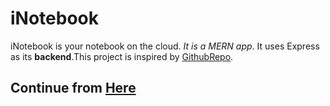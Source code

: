 # iNotebook
iNotebook is your notebook on the cloud. *It is a MERN app*. It uses Express as its **backend**.This project is inspired by [GithubRepo](https://github.com/CodeWithHarry/iNotebook-React).

## Continue from [Here](https://www.youtube.com/watch?v=fqIZnugmDhY&list=PLu0W_9lII9agx66oZnT6IyhcMIbUMNMdt&index=59)
